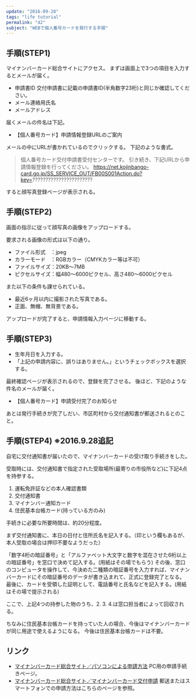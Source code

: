 ```yaml
---
update: "2016-09-28"
tags: "life tutorial"
permalink: "42"
subject: "WEBで個人番号カードを発行する手順"
---
```


## 手順(STEP1)

マイナンバーカード総合サイトにアクセス。
まずは画面上で3つの項目を入力するとメールが届く。

- 申請書ID
  交付申請書に記載の申請書ID(半角数字23桁)と同じか確認してください。
- メール連絡用氏名
- メールアドレス

届くメールの件名は下記。

- 【個人番号カード】申請情報登録URLのご案内

メールの中にURLが書かれているのでクリックする。
下記のような書式。

> 個人番号カード交付申請書受付センターです。
> 引き続き、下記URLから申請情報登録を行ってください。
> https://net.kojinbango-card.go.jp/SS_SERVICE_OUT/FB00S001Action.do?key=???????????????????????

すると顔写真登録ページが表示される。

## 手順(STEP2)

画面の指示に従って顔写真の画像をアップロードする。

要求される画像の形式は以下の通り。

- ファイル形式　：jpeg
- カラーモード　：RGBカラー（CMYKカラー等は不可）
- ファイルサイズ：20KB～7MB
- ピクセルサイズ：幅480～6000ピクセル、高さ480～6000ピクセル

また以下の条件も課せられている。

- 最近6ヶ月以内に撮影された写真である。
- 正面、無帽、無背景である。 

アップロードが完了すると、申請情報入力ページに移動する。

## 手順(STEP3)

- 生年月日を入力する。
- 「上記の申請内容に、誤りはありません。」というチェックボックスを選択する。

最終確認ページが表示されるので、登録を完了させる。
後ほど、下記のような件名のメールが届く。

- 【個人番号カード】申請受付完了のお知らせ

あとは発行手続きが完了しだい、市区町村から交付通知書が郵送されるとのこと。

## 手順(STEP4) ※2016.9.28追記

自宅に交付通知書が届いたので、マイナンバーカードの受け取り手続きをした。

受取時には、交付通知書で指定された受取場所(最寄りの市役所など)に下記4点を持参する。

1. 運転免許証などの本人確認書類
2. 交付通知書
3. マイナンバー通知カード
4. 住民基本台帳カード(持っている方のみ)

手続きに必要な所要時間は、約20分程度。

まず交付通知書に、本日の日付と住所氏名を記入する。（印という欄もあるが、本人受取の場合は押印不要なようだった）

「数字4桁の暗証番号」と「アルファベット大文字と数字を混在させた6桁以上の暗証番号」を窓口で決めて記入する。(用紙はその場でもらう)
その後、窓口のコンピュータを操作して、今決めた二種類の暗証番号を入力すれば、マイナンバーカードにその暗証番号のデータが書き込まれて、正式に登録完了となる。
最後に、カードを受領した証明として、電話番号と氏名などを記入する。(用紙はその場で提示される)

ここで、上記4つの持参した物のうち、2. 3. 4.は窓口担当者によって回収される。

ちなみに住民基本台帳カードを持っていた人の場合、今後はマイナンバーカードが同じ用途で使えるようになる。
今後は住民基本台帳カードは不要。

## リンク

- [マイナンバーカード総合サイト／パソコンによる申請方法](https://www.kojinbango-card.go.jp/kofushinse/pc.html)
  PC用の申請手続きページ。
- [マイナンバーカード総合サイト／マイナンバーカード交付申請](https://www.kojinbango-card.go.jp/kofushinse/)
  郵送またはスマートフォンでの申請方法はこちらのページを参照。

